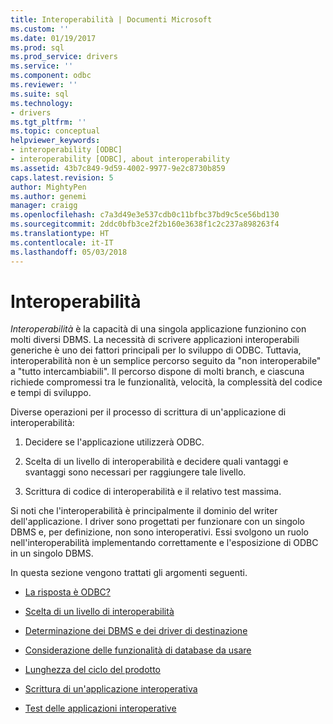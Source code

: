 ```yaml
---
title: Interoperabilità | Documenti Microsoft
ms.custom: ''
ms.date: 01/19/2017
ms.prod: sql
ms.prod_service: drivers
ms.service: ''
ms.component: odbc
ms.reviewer: ''
ms.suite: sql
ms.technology:
- drivers
ms.tgt_pltfrm: ''
ms.topic: conceptual
helpviewer_keywords:
- interoperability [ODBC]
- interoperability [ODBC], about interoperability
ms.assetid: 43b7c849-9d59-4002-9977-9e2c8730b859
caps.latest.revision: 5
author: MightyPen
ms.author: genemi
manager: craigg
ms.openlocfilehash: c7a3d49e3e537cdb0c11bfbc37bd9c5ce56bd130
ms.sourcegitcommit: 2ddc0bfb3ce2f2b160e3638f1c2c237a898263f4
ms.translationtype: HT
ms.contentlocale: it-IT
ms.lasthandoff: 05/03/2018
---
```

# <a name="interoperability"></a>Interoperabilità
*Interoperabilità* è la capacità di una singola applicazione funzionino con molti diversi DBMS. La necessità di scrivere applicazioni interoperabili generiche è uno dei fattori principali per lo sviluppo di ODBC. Tuttavia, interoperabilità non è un semplice percorso seguito da "non interoperabile" a "tutto intercambiabili". Il percorso dispone di molti branch, e ciascuna richiede compromessi tra le funzionalità, velocità, la complessità del codice e tempi di sviluppo.  
  
 Diverse operazioni per il processo di scrittura di un'applicazione di interoperabilità:  
  
1.  Decidere se l'applicazione utilizzerà ODBC.  
  
2.  Scelta di un livello di interoperabilità e decidere quali vantaggi e svantaggi sono necessari per raggiungere tale livello.  
  
3.  Scrittura di codice di interoperabilità e il relativo test massima.  
  
 Si noti che l'interoperabilità è principalmente il dominio del writer dell'applicazione. I driver sono progettati per funzionare con un singolo DBMS e, per definizione, non sono interoperativi. Essi svolgono un ruolo nell'interoperabilità implementando correttamente e l'esposizione di ODBC in un singolo DBMS.  
  
 In questa sezione vengono trattati gli argomenti seguenti.  
  
-   [La risposta è ODBC?](../../../odbc/reference/develop-app/is-odbc-the-answer.md)  
  
-   [Scelta di un livello di interoperabilità](../../../odbc/reference/develop-app/choosing-a-level-of-interoperability.md)  
  
-   [Determinazione dei DBMS e dei driver di destinazione](../../../odbc/reference/develop-app/determining-the-target-dbmss-and-drivers.md)  
  
-   [Considerazione delle funzionalità di database da usare](../../../odbc/reference/develop-app/considering-database-features-to-use.md)  
  
-   [Lunghezza del ciclo del prodotto](../../../odbc/reference/develop-app/length-of-the-product-cycle.md)  
  
-   [Scrittura di un'applicazione interoperativa](../../../odbc/reference/develop-app/writing-an-interoperable-application.md)  
  
-   [Test delle applicazioni interoperative](../../../odbc/reference/develop-app/testing-interoperable-applications.md)

